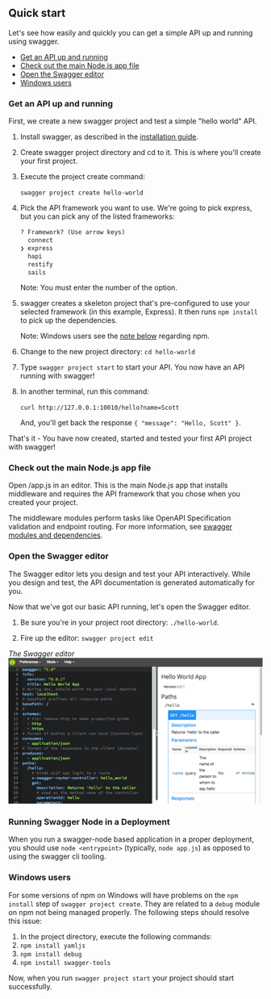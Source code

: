 ## Quick start

Let's see how easily and quickly you can get a simple API up and running using swagger.

* [Get an API up and running](#upandrunning)
* [Check out the main Node.js app file](#main)
* [Open the Swagger editor](#openeditor)
* [Windows users](#windows)

### <a name="upandrunning"></a>Get an API up and running

First, we create a new swagger project and test a simple "hello world" API.

1. Install swagger, as described in the [installation guide](install.md).

2. Create swagger project directory and cd to it. This is where you'll create your first project. 

3. Execute the project create command: 

    `swagger project create hello-world`

4. Pick the API framework you want to use. We're going to pick express, but you can pick any of the listed frameworks:
    ```
    ? Framework? (Use arrow keys)
      connect
    ❯ express
      hapi
      restify
      sails
    ```
    Note: You must enter the number of the option.
    
5. swagger creates a skeleton project that's pre-configured to use your selected framework (in this example, Express). It then runs `npm install` to pick up the dependencies.  

    Note: Windows users see the [note below](#windows-note) regarding npm. 

6. Change to the new project directory: `cd hello-world`

7. Type `swagger project start` to start your API.  You now have an API running with swagger!

8. In another terminal, run this command: 

    `curl http://127.0.0.1:10010/hello?name=Scott`  

    And, you'll get back the response `{ "message": "Hello, Scott" }`.

That's it - You have now created, started and tested your first API project with swagger! 

### <a name="main"></a>Check out the main Node.js app file

Open <project-root>/app.js in an editor. This is the main Node.js app that installs middleware and requires the API framework that you chose when you created your project.

The middleware modules perform tasks like OpenAPI Specification validation and endpoint routing. For more information, see [swagger modules and dependencies](./modules.md).

### <a name="openeditor"></a>Open the Swagger editor

The Swagger editor lets you design and test your API interactively. While you design and test, the API documentation is generated automatically for you. 

Now that we've got our basic API running, let's open the Swagger editor.

1. Be sure you're in your project root directory: `./hello-world`. 
 
2. Fire up the editor: `swagger project edit`

*The Swagger editor*
![alt text](./images/swagger-editor.png)

### <a name='production'></a>Running Swagger Node in a Deployment

When you run a swagger-node based application in a proper deployment, you should use `node <entrypoint>` (typically, `node app.js`) as opposed to using the swagger cli tooling.

### <a name='windows'></a>Windows users
For some versions of npm on Windows will have problems on the `npm install` step of `swagger project create`.  They are related to a `debug` module on npm not being managed properly.  The following steps should resolve this issue:

1. In the project directory, execute the following commands:
  1. `npm install yamljs`
  2. `npm install debug`
  3. `npm install swagger-tools`

Now, when you run `swagger project start` your project should start successfully.
